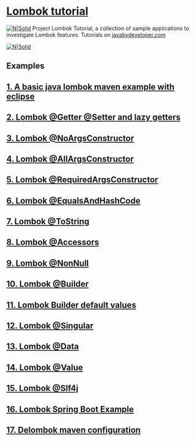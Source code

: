 # [Lombok tutorial](https://javabydeveloper.com/project-lombok-tutorial/)
[![N|Solid](https://javabydeveloper.com/wp-content/uploads/2020/05/project-lombok-tutorial-java.png)](https://javabydeveloper.com/project-lombok-tutorial/)
Project Lombok Tutorial, a collection of sample applications to investigate Lombok features. Tutorials on [javabydeveloper.com](https://javabydeveloper.com)

[![N|Solid](https://javabydeveloper.com/wp-content/uploads/2017/08/Untitled-5.png)](https://javabydeveloper.com)

## Examples

## [1. A basic java lombok maven example with eclipse](https://javabydeveloper.com/a-basic-java-lombok-maven-example-with-eclipse/)

## [2. Lombok @Getter @Setter and lazy getters](https://javabydeveloper.com/lombok-getter-setter-and-lazy-getters-examples/)

## [3. Lombok @NoArgsConstructor](https://javabydeveloper.com/lombok-noargsconstructor-examples/)

## [4. Lombok @AllArgsConstructor](https://javabydeveloper.com/lombok-allargsconstructor-examples/)

## [5. Lombok @RequiredArgsConstructor](https://javabydeveloper.com/lombok-requiredargsconstructor-examples/)

## [6. Lombok @EqualsAndHashCode](https://javabydeveloper.com/lombok-equalsandhashcode-examples/)

## [7. Lombok @ToString](https://javabydeveloper.com/lombok-tostring-examples/)

## [8. Lombok @Accessors](https://javabydeveloper.com/lombok-accessors-examples/)

## [9. Lombok @NonNull](https://javabydeveloper.com/lombok-nonnull-annotation-examples/)

## [10. Lombok @Builder](https://javabydeveloper.com/lombok-builder-examples/)

## [11. Lombok Builder default values](https://javabydeveloper.com/lombok-builder-default-values-examples/)

## [12. Lombok @Singular](https://javabydeveloper.com/lombok-singular-examples-with-builders/)

## [13. Lombok @Data](https://javabydeveloper.com/lombok-data-annotation/)

## [14. Lombok @Value](https://javabydeveloper.com/lombok-value-annotation-examples/)

## [15. Lombok @Slf4j](https://javabydeveloper.com/lombok-slf4j-examples/)

## [16. Lombok Spring Boot Example](https://javabydeveloper.com/lombok-spring-boot-example/)

## [17. Delombok maven configuration](https://javabydeveloper.com/delomboking-delombok-maven-configuration-example/)
